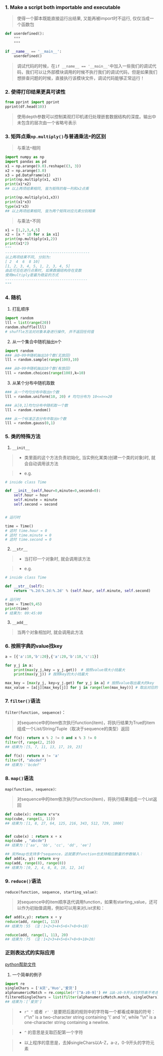 ### 1. Make a script both importable and executable
> 使得一个脚本既能直接运行出结果, 又能再被import时不运行, 仅仅当成一个函数包

```python
def userdefined():
    ***
    ***

if __name__ == '__main__':
    userdefined()
```
> 调试代码的时候，在`if __name__ == '__main__'`中加入一些我们的调试代码，我们可以让外部模块调用的时候不执行我们的调试代码，但是如果我们想排查问题的时候，直接执行该模块文件，调试代码能够正常运行！

### 2. 使得打印结果更具可读性
```python
from pprint import pprint
pprint(df.head(10))
```
> 使用depth参数可以控制美观打印机递归处理嵌套数据结构的深度。输出中未包含的层次由一个省略号表示

### 3. 矩阵点乘`np.multiply()`与普通乘法`*`的区别
> 与乘法`*`相同

```python
import numpy as np
import pandas as pd
x1 = np.arange(9.0).reshape((3, 3))
x2 = np.arange(3.0)
x3 = pd.DataFrame(x1)
print(np.multiply(x1, x2))
print(x1*x2)
## 以上两项结果相同, 皆为矩阵的每一列和x2点乘

print(np.multiply(x1,x3))
print(x1*x3)
type(x1*x3)
## 以上两项结果相同, 皆为两个矩阵对应元素分别相乘
```

> 与乘法`*`不同

```python
x1 = [1,2,3,4,5]
x2 = [x * 10 for x in x1]
print(np.multiply(x1,2))
print(x1*2)
"""
---------------------------------------
以上两项结果不同, 分别为:
[ 2  4  6  8 10]
[1, 2, 3, 4, 5, 1, 2, 3, 4, 5]
由此可见在进行点乘时, 如果数据结构存在变数
使用multiply是最为稳妥的方式
--------------------------------------
"""
```


### 4. 随机
1. 打乱顺序
```python
import random
lll = list(range(20))
random.shuffle(lll)
# shuffle方法对对象本身进行操作, 并不返回任何值
```

2. 从一个集合中随机抽出n个
```python
import random
### 从0~99中随机抽出10个数(无放回)
lll = random.sample(range(100),10)

### 从0~99中随机抽出10个数(有放回)
lll = random.choices(range(100),k=10)
```

3. 从某个分布中随机取数
```python
### 从一个均匀分布中取出n个数
lll = random.uniform(10, 20) # 均匀分布为 10<=n<=20

### 从[0,1]均匀分布中随机取一个数
lll = random.random()

### 从一个标准正态分布中取出n个数
lll = random.gauss(0,1)

```

### 5. 类的特殊方法
1. `__init__`
> - 类里面的这个方法负责初始化, 当实例化某类(创建一个类的对象)时, 就会自动调用该方法

> - e.g.

```python
# inside class Time

def __init__(self,hour=0,minute=0,second=0):
    self.hour = hour
    self.minute = minute
    self.second = second


# 运行时

time = Time()
# 这时 time.hour = 0
# 这时 time.minute = 0
# 这时 time.second = 0
```

2. `__str__`
> - 当打印一个对象时, 就会调用该方法

> - e.g.

```python
# inside class Time

def __str__(self):
    return '%.2d:%.2d:%.2d' % (self.hour, self.minute, self.second)

# 运行时
time = Time(9,45)
print(time)
# 结果为: 09:45:00
```

3. `__add__`
> 当两个对象相加时, 就会调用此方法

### 6. 按照字典的value找key
```python
a = [{'a':10,'b':20},{'a':20,'b':10,'c':1}]

for y_j in a:
    print(max(y_j,key = y_j.get))  # 按照value得大小找最大
    print(max(y_j)) # 按照key的大小找最大

max_key = [max(y_j, key=y_j.get) for y_j in a] # 按照value取出最大的key
max_value = [a[j][max_key[j]] for j in range(len(max_key))] # 取出对应的value
```


### 7. `filter()`语法

`filter(function, sequence)`：
> 对sequence中的item依次执行function(item)，将执行结果为True的item组成一个List/String/Tuple（取决于sequence的类型）返回

```python
def f(x): return x % 2 != 0 and x % 3 != 0
filter(f, range(2, 25))
## 结果为：[5, 7, 11, 13, 17, 19, 23]

def f(x): return x != 'a'
filter(f, "abcdef")
## 结果为：'bcdef'
```

### 8. `map()`语法

`map(function, sequence)`:
> 对sequence中的item依次执行function(item)，将执行结果组成一个List返回

```python
def cube(x): return x*x*x
map(cube, range(1, 11))
## 结果为：[1, 8, 27, 64, 125, 216, 343, 512, 729, 1000]


def cube(x) : return x + x
map(cube , "abcde")
## 结果为：['aa', 'bb', 'cc', 'dd', 'ee']

## 另外map也支持多个sequence，这就要求function也支持相应数量的参数输入：
def add(x, y): return x+y
map(add, range(8), range(8))
## 结果为：[0, 2, 4, 6, 8, 10, 12, 14]
```


### 9. `reduce()`语法

`reduce(function, sequence, starting_value)`:
> 对sequence中的item顺序迭代调用function，如果有starting_value，还可以作为初始值调用，例如可以用来对List求和：

```python
def add(x,y): return x + y
reduce(add, range(1, 11))
## 结果为：55 （注：1+2+3+4+5+6+7+8+9+10）

reduce(add, range(1, 11), 20)
## 结果为：75 （注：1+2+3+4+5+6+7+8+9+10+20）
```


### 正则表达式的实际应用

[python帮助文件](https://docs.python.org/3.1/library/re.html)
1. 一个简单的例子
```python
import re
singleChars = ['A货','Huo','爱货']
alphanumericMatch = re.compile(r'[^A-z0-9]') ## 以A-z0-9开头的字符串不考虑
filteredSingleChars = list(filter(alphanumericMatch.match, singleChars))
## 结果为：['爱货']
```

> - `r" "` 或者` r' '`是要把后面的规则中的字符每一个都看成单独的符号：r"\n" is a two-character string containing '\\' and 'n', while "\n" is a one-character string containing a newline.

> - `^` 的意思是支取匹配第一个字符

> - 以上程序的意思是，去掉singleChars以A-Z，a-z，0-9开头的字符元素

